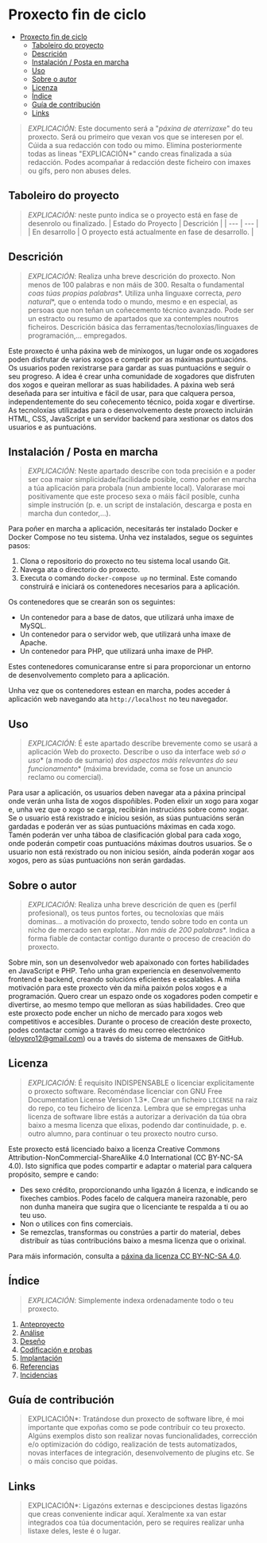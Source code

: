 # Proxecto fin de ciclo

- [Proxecto fin de ciclo](#proxecto-fin-de-ciclo)
  - [Taboleiro do proyecto](#taboleiro-do-proyecto)
  - [Descrición](#descrición)
  - [Instalación / Posta en marcha](#instalación--posta-en-marcha)
  - [Uso](#uso)
  - [Sobre o autor](#sobre-o-autor)
  - [Licenza](#licenza)
  - [Índice](#índice)
  - [Guía de contribución](#guía-de-contribución)
  - [Links](#links)

> *EXPLICACIÓN*: Este documento será a "*páxina de aterrizaxe*" do teu proxecto. Será ou primeiro que vexan vos que se interesen por el. Cúida a sua redacción con todo ou mimo. Elimina posteriormente todas as lineas "EXPLICACIÓN*" cando creas finalizada a súa redacción.
> Podes acompañar á redacción deste ficheiro con imaxes ou gifs, pero non abuses deles.

## Taboleiro do proyecto

> *EXPLICACIÓN:* neste punto indica se o proyecto está en fase de desenrolo ou finalizado.
| Estado do Proyecto | Descrición |
| --- | --- |
| En desarrollo | O proyecto está actualmente en fase de desarrollo. |

## Descrición

> *EXPLICACIÓN*: Realiza unha breve descrición do proxecto. Non menos de 100 palabras e non máis de 300. Resalta o fundamental *coas túas propias palabras**. Utiliza unha linguaxe correcta, *pero natural**, que o entenda todo o mundo, mesmo e en especial, as persoas que non teñan un coñecemento técnico avanzado. Pode ser un estracto ou resumo de apartados que xa contemples noutros ficheiros.
> Descrición básica das ferramentas/tecnoloxías/linguaxes de programación,... empregados.

Este proxecto é unha páxina web de minixogos, un lugar onde os xogadores poden disfrutar de varios xogos e competir por as máximas puntuacións. Os usuarios poden rexistrarse para gardar as suas puntuacións e seguir o seu progreso. A idea é crear unha comunidade de xogadores que disfruten dos xogos e queiran mellorar as suas habilidades. A páxina web será deseñada para ser intuitiva e fácil de usar, para que calquera persoa, independentemente do seu coñecemento técnico, poida xogar e divertirse. As tecnoloxías utilizadas para o desenvolvemento deste proxecto incluirán HTML, CSS, JavaScript e un servidor backend para xestionar os datos dos usuarios e as puntuacións.

## Instalación / Posta en marcha

> *EXPLICACIÓN*: Neste apartado describe con toda precisión e a poder ser coa maior simplicidade/facilidade posible, como poñer en marcha a túa aplicación para probala (nun ambiente local). Valorarase moi positivamente que este proceso sexa o máis fácil posible, cunha simple instrución (p. e. un script de instalación, descarga e posta en marcha dun contedor,...).

Para poñer en marcha a aplicación, necesitarás ter instalado Docker e Docker Compose no teu sistema. Unha vez instalados, segue os seguintes pasos:

1. Clona o repositorio do proxecto no teu sistema local usando Git.
2. Navega ata o directorio do proxecto.
3. Executa o comando `docker-compose up` no terminal. Este comando construirá e iniciará os contenedores necesarios para a aplicación.

Os contenedores que se crearán son os seguintes:

- Un contenedor para a base de datos, que utilizará unha imaxe de MySQL.
- Un contenedor para o servidor web, que utilizará unha imaxe de Apache.
- Un contenedor para PHP, que utilizará unha imaxe de PHP.

Estes contenedores comunicaranse entre si para proporcionar un entorno de desenvolvemento completo para a aplicación.

Unha vez que os contenedores estean en marcha, podes acceder á aplicación web navegando ata `http://localhost` no teu navegador.
## Uso

> *EXPLICACIÓN*: É este apartado describe brevemente como se usará a aplicación Web do proxecto. Describe o uso da interface web *só o uso** (a modo de sumario) *dos aspectos máis relevantes do seu funcionamento** (máxima brevidade, coma se fose un anuncio reclamo ou comercial).

Para usar a aplicación, os usuarios deben navegar ata a páxina principal onde verán unha lista de xogos dispoñibles. Poden elixir un xogo para xogar e, unha vez que o xogo se carga, recibirán instrucións sobre como xogar. Se o usuario está rexistrado e iniciou sesión, as súas puntuacións serán gardadas e poderán ver as súas puntuacións máximas en cada xogo. Tamén poderán ver unha táboa de clasificación global para cada xogo, onde poderán competir coas puntuacións máximas doutros usuarios. Se o usuario non está rexistrado ou non iniciou sesión, aínda poderán xogar aos xogos, pero as súas puntuacións non serán gardadas.

## Sobre o autor

> *EXPLICACIÓN*: Realiza unha breve descrición de quen es (perfil profesional), os teus puntos fortes, ou tecnoloxías que máis dominas... a motivación do proxecto, tendo sobre todo en conta un nicho de mercado sen explotar.. *Non máis de 200 palabras**. Indica a forma fiable de contactar contigo durante o proceso de creación do proxecto.

Sobre min, son un desenvolvedor web apaixonado con fortes habilidades en JavaScript e PHP. Teño unha gran experiencia en desenvolvemento frontend e backend, creando solucións eficientes e escalables. A miña motivación para este proxecto vén da miña paixón polos xogos e a programación. Quero crear un espazo onde os xogadores poden competir e divertirse, ao mesmo tempo que melloran as súas habilidades. Creo que este proxecto pode encher un nicho de mercado para xogos web competitivos e accesibles. Durante o proceso de creación deste proxecto, podes contactar comigo a través do meu correo electrónico (eloypro12@gmail.com) ou a través do sistema de mensaxes de GitHub.
## Licenza

> *EXPLICACIÓN*: É requisito INDISPENSABLE o licenciar explicitamente o proxecto software. Recoméndase licenciar con GNU Free Documentation License Version 1.3*. Crear un ficheiro `LICENSE` na raiz do repo, co teu ficheiro de licenza. Lembra que se empregas unha licenza de software libre estás a autorizar a derivación da túa obra baixo a mesma licenza que elixas, podendo dar continuidade, p. e. outro alumno, para continuar o teu proxecto noutro curso.

Este proxecto está licenciado baixo a licenza Creative Commons Attribution-NonCommercial-ShareAlike 4.0 International (CC BY-NC-SA 4.0). Isto significa que podes compartir e adaptar o material para calquera propósito, sempre e cando:

- Des sexo crédito, proporcionando unha ligazón á licenza, e indicando se fixeches cambios. Podes facelo de calquera maneira razonable, pero non dunha maneira que sugira que o licenciante te respalda a ti ou ao teu uso.
- Non o utilices con fins comerciais.
- Se remezclas, transformas ou constrúes a partir do material, debes distribuír as túas contribucións baixo a mesma licenza que o orixinal.

Para máis información, consulta a [páxina da licenza CC BY-NC-SA 4.0](https://creativecommons.org/licenses/by-nc-sa/4.0/deed.gl).

## Índice

> *EXPLICACIÓN*: Simplemente indexa ordenadamente todo o teu proxecto.

1. [Anteproyecto](doc/templates/1_Anteproxecto.md)
2. [Análise](doc/templates/2_Analise.md)
3. [Deseño](doc/templates/3_Deseño.md)
4. [Codificación e probas](doc/templates/4_Codificacion_e_probas.md)
5. [Implantación](doc/templates/5_Implantación.md)
6. [Referencias](doc/templates/6_Referencias.md)
7. [Incidencias](doc/templates/7_Incidencias.md)

## Guía de contribución

> EXPLICACIÓN*: Tratándose dun proxecto de software libre, é moi importante que expoñas como se pode contribuír co teu proxecto. Algúns exemplos disto son realizar novas funcionalidades, corrección e/o optimización do código, realización de tests automatizados, novas interfaces de integración, desenvolvemento de plugins etc. Se o máis conciso que poidas.

## Links

> EXPLICACIÓN*: Ligazóns externas e descipciones destas ligazóns que creas conveniente indicar aquí. Xeralmente xa van estar integrados coa túa documentación, pero se requires realizar unha listaxe deles, leste é o lugar.